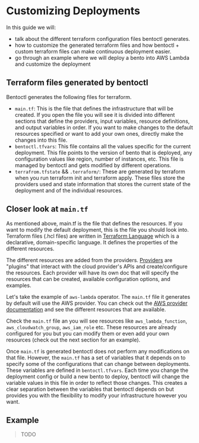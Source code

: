 # Customizing Deployments

In this guide we will:
- talk about the different terraform configuration files bentoctl generates.
- how to customize the generated terraform files and how bentoctl + custom
  terraform files can make continuous deployment easier.
- go through an example where we will deploy a bento into AWS Lambda and
  customize the deployment

## Terraform files generated by bentoctl

Bentoctl generates the following files for terraform.
- `main.tf`: This is the file that defines the infrastructure that will be
  created. If you open the file you will see it is divided into different
  sections that define the providers, input variables, resource definitions, and
  output variables in order. If you want to make changes to the default
  resources specified or want to add your own ones, directly make the changes
  into this file. 
- `bentoctl.tfvars`: This file contains all the values specific for the current
  deployment. This file points to the version of bento that is deployed, any
  configuration values like region, number of instances, etc. This file is
  managed by bentoctl and gets modified by different operations.
- `terrafrom.tfstate` && `.terraform/`: These are generated by terraform when
  you run terraform init and terraform apply. These files store the providers
  used and state information that stores the current state of the deployment and
  of the individual resources. 

## Closer look at `main.tf`
As mentioned above, main.tf is the file that defines the resources. If you want
to modify the default deployment, this is the file you should look into.
Terraform files (.hcl files) are written in [Terraform
Language](https://www.terraform.io/language) which is a declarative,
domain-specific language. It defines the properties of the different resources.

The different resources are added from the providers.
[Providers](https://www.terraform.io/language/providers) are "plugins" that
interact with the cloud provider's APIs and create/configure the resources. Each
provider will have its own doc that will specify the resources that can be
created, available configuration options, and examples.

Let's take the example of `aws-lambda` operator. The `main.tf` file it generates
by default will use the AWS provider. You can check out the [AWS provider
documentation](https://registry.terraform.io/providers/hashicorp/aws/latest/docs)
and see the different resources that are available. 

Check the `main.tf` file an you will see resources like `aws_lambda_function`,
`aws_cloudwatch_group`, `aws_iam_role` etc. These resources are already
configured for you but you can modify them or even add your own resources
(check out the next section for an example). 

Once `main.tf` is generated bentoctl does not perform any modifications on that
file. However, the `main.tf` has a set of variables that it depends on to
specify some of the configurations that can change between deployments.  These
variables are defined in `bentoctl.tfvars`. Each time you change the deployment
config or build a new bento to deploy, bentoctl will change the variable values
in this file in order to reflect those changes. This creates a clear separation
between the variables that bentoctl depends on but provides you with the
flexibility to modify your infrastructure however you want.

## Example
> TODO

 

